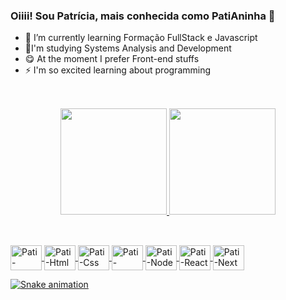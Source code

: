 ### Oiiii! Sou Patrícia, mais conhecida como PatiAninha 👋


- 🌱 I’m currently learning Formação FullStack e Javascript
- 🤯I'm studying Systems Analysis and Development
- 😋 At the moment I prefer Front-end stuffs
- ⚡ I'm so excited learning about programming

##
<br>
<div align="center">
  <a href="https://github.com/PatiAninha">
  <img height="170em" src="https://github-readme-stats.vercel.app/api?username=patianinha&show_icons=true&theme=synthwave&include_all_commits=true&count_private=true"/>
  <img height="170em" src="https://github-readme-stats.vercel.app/api/top-langs/?username=patianinha&layout=compact&langs_count=7&theme=synthwave"/><br>
</div>
  
  ##
  
<div style="display: inline_block"><br>
  <img align="center" alt="Pati-Figma" height="40" width="50" src="https://cdn.jsdelivr.net/gh/devicons/devicon/icons/figma/figma-original.svg">
  <img align="center" alt="Pati-Html" height="40" width="50" src="https://cdn.jsdelivr.net/gh/devicons/devicon/icons/html5/html5-original.svg">
  <img align="center" alt="Pati-Css" height="40" width="50" src="https://cdn.jsdelivr.net/gh/devicons/devicon/icons/css3/css3-original.svg">
  <img align="center" alt="Pati-Javascript" height="40" width="50" src="https://cdn.jsdelivr.net/gh/devicons/devicon/icons/javascript/javascript-plain.svg">
  <img align="center" alt="Pati-Node" height="40" width="50" src="https://cdn.jsdelivr.net/gh/devicons/devicon/icons/nodejs/nodejs-original.svg">
  <img align="center" alt="Pati-React" height="40" width="50" src="https://cdn.jsdelivr.net/gh/devicons/devicon/icons/react/react-original.svg">
  <img align="center" alt="Pati-Next" height="40" width="50" src="https://cdn.jsdelivr.net/gh/devicons/devicon/icons/nextjs/nextjs-original.svg">
</div>
  
<div>
   
   ![Snake animation](https://github.com/patianinha/patianinha/blob/output/github-contribution-grid-snake.svg)
   
 </div>
  
  
  

